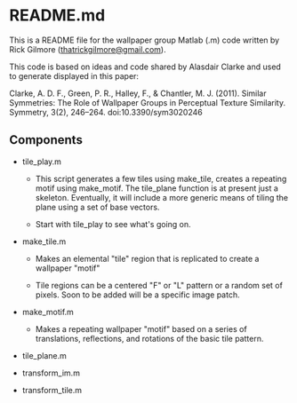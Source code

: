 # README.md #

This is a README file for the wallpaper group Matlab (.m) code written by Rick Gilmore (thatrickgilmore@gmail.com).

This code is based on ideas and code shared by Alasdair Clarke and used to generate displayed in this paper:

Clarke, A. D. F., Green, P. R., Halley, F., & Chantler, M. J. (2011). Similar Symmetries: The Role of Wallpaper Groups in Perceptual Texture Similarity. Symmetry, 3(2), 246–264. doi:10.3390/sym3020246


## Components ##

- tile_play.m

	- This script generates a few tiles using make_tile, creates a repeating motif using make_motif. The tile_plane function is at present just a skeleton. Eventually, it will include a more generic means of tiling the plane using a set of base vectors. 

	- Start with tile_play to see what's going on.- make_tile.m

	- Makes an elemental "tile" region that is replicated to create a wallpaper "motif"

	- Tile regions can be a centered "F" or "L" pattern or a random set of pixels. Soon to be added will be a specific image patch.

	 - make_motif.m

	- Makes a repeating wallpaper "motif" based on a series of translations, reflections, and rotations of the basic tile pattern.
- tile_plane.m- transform_im.m- transform_tile.m